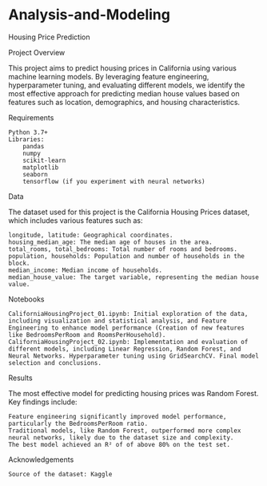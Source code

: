 # Analysis-and-Modeling

Housing Price Prediction

Project Overview

This project aims to predict housing prices in California using various machine learning models. By leveraging feature engineering, hyperparameter tuning, and evaluating different models, we identify the most effective approach for predicting median house values based on features such as location, demographics, and housing characteristics.

Requirements

    Python 3.7+
    Libraries:
        pandas
        numpy
        scikit-learn
        matplotlib
        seaborn
        tensorflow (if you experiment with neural networks)

Data

The dataset used for this project is the California Housing Prices dataset, which includes various features such as:

    longitude, latitude: Geographical coordinates.
    housing_median_age: The median age of houses in the area.
    total_rooms, total_bedrooms: Total number of rooms and bedrooms.
    population, households: Population and number of households in the block.
    median_income: Median income of households.
    median_house_value: The target variable, representing the median house value.

Notebooks

    CaliforniaHousingProject_01.ipynb: Initial exploration of the data, including visualization and statistical analysis, and Feature Engineering to enhance model performance (Creation of new features like BedroomsPerRoom and RoomsPerHousehold). 
    CaliforniaHousingProject_02.ipynb: Implementation and evaluation of different models, including Linear Regression, Random Forest, and Neural Networks. Hyperparameter tuning using GridSearchCV. Final model selection and conclusions. 

Results

The most effective model for predicting housing prices was Random Forest. Key findings include:

    Feature engineering significantly improved model performance, particularly the BedroomsPerRoom ratio.
    Traditional models, like Random Forest, outperformed more complex neural networks, likely due to the dataset size and complexity.
    The best model achieved an R² of of above 80% on the test set.

Acknowledgements

    Source of the dataset: Kaggle 

    
    
